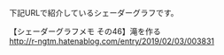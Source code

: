 下記URLで紹介しているシェーダーグラフです。<br>
	
【シェーダーグラフメモ その46】滝を作る
<br>
http://r-ngtm.hatenablog.com/entry/2019/02/03/003831